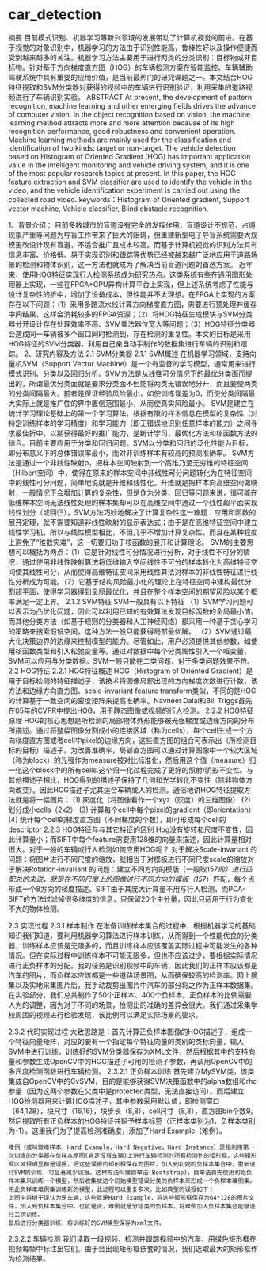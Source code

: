 # car_detection
摘要
   目前模式识别、机器学习等新兴领域的发展带动了计算机视觉的前进。在基于视觉的对象识别中，机器学习的方法由于识别性能高，鲁棒性好以及操作便捷而受到越来越多的关注。机器学习方法主要用于进行两类的分类识别：目标物或非目标物。针对基于方向梯度直方图（HOG）的车辆检测方案在智能监控、车辆辅助驾驶系统中具有重要的应用价值，是当前最热门的研究课题之一。本文结合HOG特征提取和SVM分类器对获得的视频中的车辆进行识别验证，利用采集的道路视频进行了车辆识别实验。
ABSTRACT
At present, the development of pattern recognition, machine learning and other emerging fields drives the advance of computer vision. In the object recognition based on vision, the machine learning method attracts more and more attention because of its high recognition performance, good robustness and convenient operation. Machine learning methods are mainly used for the classification and identification of two kinds: target or non-target. The vehicle detection based on Histogram of Oriented Gradient (HOG) has important application value in the intelligent monitoring and vehicle driving system, and it is one of the most popular research topics at present. In this paper, the HOG feature extraction and SVM classifier are used to identify the vehicle in the video, and the vehicle identification experiment is carried out using the collected road video.
keywords：Histogram of Oriented gradient, Support vector machine, Vehicle classifier, Blind obstacle recognition.

1、背景介绍：
     目前多数城市的盲道没有完全的发挥作用，盲道设计不规范，占道现象严重等问题为导盲工作带来了巨大的阻碍，但重建新型电子导盲系统需要大规模更改设计现有盲道，不适合推广且成本较高。而基于计算机视觉的识别方法具有信息丰富、价格低、易于实现识别和跟踪等优势已经被越来越广泛地应用于道路场景的检测和物体识别，这一方法也就成为了解决当前盲道问题的首选方案。
近年来，使用HOG特征实现行人检测系统成为研究热点。这类系统有些在通用图形处理器上实现，一些在FPGA+GPU异构计算平台上实现，但上述系统考虑了性能与设计复杂性的折中，增加了设备成本，但性能并不太理想。在FPGA上实现的方案存在以下问题：（1）采用多路流水线计算方向梯度直方图，需要进行预处理并缓存中间结果，这样会消耗较多的FPGA资源；（2）将HOG特征生成模块与SVM分类器分开设计存在处理效率不高、SVM乘法器位宽大等问题；（3）HOG特征分类器会造成同一车辆被多个窗口同时检测到，存在检测的重复性。本文的目标是采用HOG特征的SVM分类器，利用自己亲自动手制作的数据集进行车辆的识别和跟踪。
2、研究内容及方法
2.1 SVM分类器
2.1.1 SVM概述
在机器学习领域，支持向量机SVM（Support Vector Machine）是一个有监督的学习模型，通常用来进行模式识别、分类以及回归分析。SVM方法是从线性可分情况下的最优分类面而提出的，所谓最优分类面就是要求分类面不但能将两类无错误地分开，而且要使两类的分类间隔最大。前者是保证经验风险最小，如使训练误差为0，而使分类间隔最大实际上就是推广性的界中置信范围最小，从而使真实风险最小。
SVM是建立在统计学习理论基础上的第一个学习算法，根据有限的样本信息在模型的复杂性（对特定训练样本的学习精度）和学习能力（即无错误地识别任意样本的能力）之间寻求最佳折中，以期获得最好的推广能力，是统计学习，最优化方法和核函数方法的结合。目前主要应用于分类和回归问题。SVM以分类和回归的泛化性能为目标，即分布意义下的总体错误率最小，而对非训练样本有较高的预测准确率。
	SVM方法是通过一个非线性映射p，把样本空间映射到一个高维乃至无穷维的特征空间（Hilbert空间）中，使得在原来的样本空间中非线性可分问题转化为在特征空间中的线性可分问题，简单地说就是升维和线性化。升维就是把样本向高维空间做映射，一般情况下会增加计算的复杂性，但是作为分类、回归等问题来说，很可能在低维样本空间无法线性处理的样本集却可以在高维空间中通过一个线性超平面实现线性划分（或回归），SVM方法巧妙地解决了计算复杂性这一难题：应用和函数的展开定理，就不需要知道非线性映射的显示表达式；由于是在高维特征空间中建立线性学习机，所以与线性模型相比，不但几乎不增加计算复杂性，而且在某种程度上避免了“维数灾难”，这一切要归功于核函数的展开和计算理论。
SVM的主要思想可以概括为两点：（1）它是针对线性可分情况进行分析，对于线性不可分的情况，通过使用非线性映射算法将低维输入空间线性不可分的样本转化为高维特征空间使其线性可分，从而使得高维特征空间采用线性算法对样本的非线性特征进行线性分析成为可能。（2）它基于结构风险最小化的理论上在特征空间中建构最优分割超平面，使得学习器得到全局最优化，并且在整个样本空间的期望风险以某个概率满足一定上界。
2.1.2 SVM特征
	SVM一般具有以下特征
（1）SVM学习问题可以表示为凸优化问题，因此可以利用已知的有效算法发现目标函数的全局最小值。而其他分类方法（如基于规则的分类器和人工神经网络）都采用一种基于贪心学习的策略来搜索假设空间，这种方法一般只能获得局部最优解。
（2）SVM通过最大化决策边界的边缘来控制模型的能力。尽管如此，用户必须提供其他参数，如使用核函数类型和引入松弛变量等。通过对数据中每个分类属性引入一个哑变量，SVM可以应用与分类数据。SVM一般只能在二类问题，对于多类问题效果不符。
2.2 HOG特征
2.2.1 HOG特征概述
	HOG（Histogram of Oriented Gradient）是用于目标检测的特征描述子，该技术将图像局部出现的方向梯度次数进行计数，该方法和边缘方向直方图、scale-invariant feature transform类似，不同的是HOG的计算基于一致空间的密度矩阵来提高准确率。Navneet Dalal和Bill Triggs首先在05年的CVPR中提出HOG，用于静态图像或视频的行人检测。
2.2.2 HOG特征原理
	HOG的核心思想是所检测的局部物体外形能够被光强梯度或边缘方向的分布所描述。通过将整幅图像分割成小的连接区域（称为cells），每个cell生成一个方向梯度直方图或者cell中pixel的边缘方向，这些直方图的组合可表示出（所检测目标的目标）描述子。为改善准确率，局部直方图可以通过计算图像中一个较大区域（称为block）的光强作为measure被对比标准化，然后用这个值（measure）归一化这个block中的所有cells.这个归一化过程完成了更好的照射/阴影不变性。与其他描述子相比，HOG得到的描述子保持了几何和光学转化不变性（除非物体方向改变）。因此HOG描述子尤其适合车辆或人的检测。通俗地讲HOG特征提取方法就是将一幅图片：
(1)	灰度化（将图像看作一个xyz（灰度）的三维图像）
(2)	划分成小cells（2x2）
(3)	计算每个cell中每个pixel的gradient（即orientation）
(4)	统计每个cell的梯度直方图（不同梯度的个数），即可形成每个cell的descriptor
2.2.3 HOG特征与与其它特征的区别
	Hog没有旋转和尺度不变性，因此计算量小；而SIFT中每个feature需要用128维的向量来描述，因此计算量相对很大。对于一般的车辆或行人检测如何应用HOG呢？
对于解决Scale-invariant 的问题：将图片进行不同尺度的缩放，就相当于对模板进行不同尺度scale的缩放对于解决Rotation-invariant 的问题：建立不同方向的模版（一般取15*7的）进行匹配总的来说，就是在不同尺度上的图像进行不同方向的模板（15*7）匹配，每个点形成一个8方向的梯度描述。SIFT由于其庞大计算量不用与行人检测，而PCA-SIFT的方法过滤掉很多维度的信息，只保留20个主分量，因此只适用于行为变化不大的物体检测。

2.3 实现过程
2.3.1 样本制作
	在准备训练样本集合的过程中，根据机器学习的基础知识我们知道，要利用机器学习算法进行样本训练，从而得到一个性能优良的分类器，训练样本应该是无限多的，而且训练样本应该覆盖实际过程中可能发生的各种情况。但在实际过程中训练样本不可能无限多，但也不应该过少，要根据实际情况进行正负样本的分配。我的任务是识别视频中的车辆，因此我们的正样本应该都是汽车的图片，而负样本应该都是一些道路场景图，从而确保较高的检测率。网上搜集以及实地采集图片后，我手动裁剪出图片中汽车的部分将之作为正样本数据集。在实验部分，我们总共制作了50个正样本、400个负样本。正负样本的比例需要人为的调整，因为对于不同的场景，检测出的准确的差异会很大。我们通过采集学校周围的视频进行检验发现，该比例可以满足实际场景的要求。

2.3.2 代码实现过程
	大致思路是：首先计算正负样本图像的HOG描述子，组成一个特征向量矩阵，对应的要有一个指定每个特征向量的类别的类标向量，输入SVM中进行训练。训练好的SVM分类器保存为XML文件，然后根据其中的支持向量和参数生成OpenCV中的HOG描述子可用的检测子参数，再调用OpenCV中的多尺度检测函数进行车辆检测。
2.3.2.1 正负样本训练
	首先建立MySVM类，该类集成自OpenCV中的CvSVM，目的是能够获得SVM决策函数中的alpha数组和rho参量（因为这两个参数在父类中是protected类型，无法直接访问）。而后建立HOG检测器用来计算HOG描述子，其中参数采用默认值，即检测窗口（64,128），块尺寸（16,16），块步长（8,8），cell尺寸（8,8），直方图bin个数9。然后提取所有正负样本的HOG特征并赋予样本标签（正样本类别为1，负样本类别为-1）。这里我们为了提高检测准确度，添加了Hard Example（难例）。

	难例（或叫做难样本，Hard Example，Hard Negative，Hard Instance）是指利用第一次训练的分类器在负样本原图(肯定没有车辆)上进行车辆检测时所有检测到的矩形框，这些矩形框区域很明显都是误报，把这些误报的矩形框保存为图片，加入到初始的负样本集合中，重新进行SVM的训练，可显著减少误报。这种方法叫做自举法(Bootstrap)，自举法首先使用初始负样本集来训练一个模型，然后收集被这个初始模型错误分类的负样本来形成一个负样本难例集。用此负样本难例集训练新的模型，此过程可以重复多次。比如典型的误报如下：
	上图中将树干误认为是车辆，这些就是Hard Example，将这些矩形框保存为64*128的图片文件，加入到负样本集合中。也就是说，难例就是分错类的负样本，将难例加入负样本集合能够进行二次训练。
	最后进行分类器训练，将训练好的SVM模型保存为xml文件。
2.3.2.2  车辆检测
	我们读取一段视频，检测并跟踪视频中的汽车，用绿色矩形框在视频每帧中标注出它们。由于会出现矩形框嵌套的情况，我们选取最大的矩形框作为检测结果。
